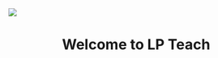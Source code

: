 <img src="https://github.com/LP-Teach/files/blob/3cbab4279f3521126e8533ed60ac9fa7f473900c/banner/banner.jpg" align=center>

<h1 align=center>Welcome to LP Teach</h1>